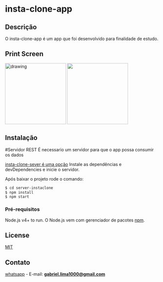 # insta-clone-app

## Descrição
O insta-clone-app é um app que foi desenvolvido para finalidade de estudo.

## Print Screen
<div>
<img src="https://i.ibb.co/FWb0K9M/instaclone3.jpg" alt="drawing" width="200"/>
<img src="https://i.ibb.co/s15hLMm/instaclone2.jpg" width="200"/>
<div>
  
## Instalação

#Servidor REST
É necessario um servidor para que o app possa consumir os dados

[insta-clone-sever é uma opção](https://github.com/brlga002/sever-instaclone)
Instale as dependências e devDependencies e inicie o servidor.

Após baixar o projeto rode o comando:

```sh
$ cd server-instaclone
$ npm install
$ npm start
```

### Pré-requisitos

Node.js v4+ to run.
O Node.js vem com gerenciador de pacotes [npm](https://www.npmjs.com).


## License
[MIT](https://choosealicense.com/licenses/mit/)

## Contato

[whatsapp](https://api.whatsapp.com/send?phone=5592991755655&text=Ola%2C%20gabriel%20vi%20seu%20numero%20no%20github.) - E-mail: **gabriel.lima1000@gmail.com**
